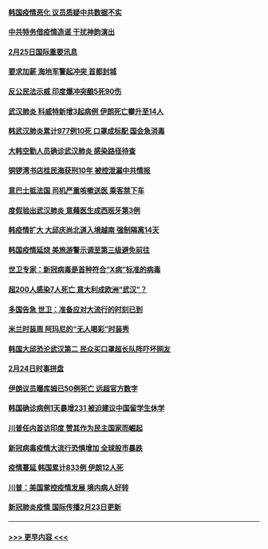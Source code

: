#### [韩国疫情恶化 议员质疑中共数据不实](../pages/prog202/a102785460.md?t=02260002) 
#### [中共特务借疫情造谣 干扰神韵演出](../pages/prog202/a102785446.md?t=02260002) 
#### [2月25日国际重要讯息](../pages/prog202/a102785315.md?t=02260002) 
#### [要求加薪 海地军警起冲突 首都封城](../pages/prog202/a102785256.md?t=02260002) 
#### [反公民法示威 印度爆冲突酿5死90伤](../pages/prog202/a102785244.md?t=02260002) 
#### [武汉肺炎 科威特新增3起病例 伊朗死亡攀升至14人](../pages/prog202/a102785229.md?t=02260002) 
#### [韩武汉肺炎累计977例10死 口罩成标配 国会急消毒](../pages/prog202/a102784917.md?t=02260002) 
#### [大韩空勤人员确诊武汉肺炎 感染路径待查](../pages/prog202/a102785145.md?t=02260002) 
#### [铜锣湾书店桂民海获刑10年 被控泄漏中共情报](../pages/prog202/a102785088.md?t=02260002) 
#### [意巴士抵法国 司机严重咳嗽送医 乘客禁下车](../pages/prog202/a102785016.md?t=02260002) 
#### [度假验出武汉肺炎 意藉医生成西班牙第3例](../pages/prog202/a102785005.md?t=02260002) 
#### [韩疫情扩大 大邱庆尚北道入境越南 强制隔离14天](../pages/prog202/a102784992.md?t=02260002) 
#### [韩国疫情延烧 美旅游警示调至第三级避免前往](../pages/prog202/a102784949.md?t=02260002) 
#### [世卫专家：新冠病毒是首种符合“X病”标准的病毒](../pages/prog202/a102784702.md?t=02260002) 
#### [超200人感染7人死亡 意大利成欧洲“武汉”？](../pages/prog202/a102784822.md?t=02260002) 
#### [多国告急 世卫：准备应对大流行的时刻已到](../pages/prog202/a102784810.md?t=02260002) 
#### [米兰时装周 阿玛尼的“无人喝彩”时装秀](../pages/prog202/a102784750.md?t=02260002) 
#### [韩国大邱恐沦武汉第二 民众买口罩超长队阵吓坏网友](../pages/prog202/a102784714.md?t=02260002) 
#### [2月24日时事拼盘](../pages/prog202/a102784745.md?t=02260002) 
#### [伊朗议员曝库姆已50例死亡 远超官方数字](../pages/prog202/a102784656.md?t=02260002) 
#### [韩国确诊病例1天暴增231 被迫建议中国留学生休学](../pages/prog202/a102784629.md?t=02260002) 
#### [川普任内首访印度 赞其作为民主国家而崛起](../pages/prog202/a102784631.md?t=02260002) 
#### [新冠病毒疫情大流行恐惧增加 全球股市暴跌](../pages/prog202/a102784603.md?t=02260002) 
#### [疫情蔓延 韩国累计833例 伊朗12人死](../pages/prog202/a102784616.md?t=02260002) 
#### [川普：美国掌控疫情发展 境内病人好转](../pages/prog202/a102784609.md?t=02260002) 
#### [新冠肺炎疫情 国际传播2月23日更新](../pages/prog202/a102784438.md?t=02260002) 

----
#### [ >>> 更早内容 <<< ](../indexes/prog202-earlier.md)
